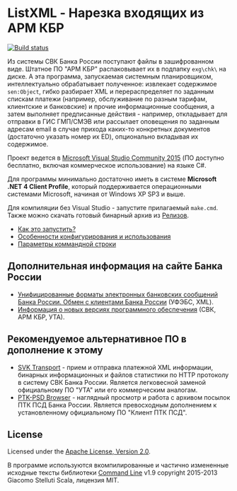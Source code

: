 # ListXML - Нарезка входящих из АРМ КБР

[![Build status](https://ci.appveyor.com/api/projects/status/45j0q24sg6aiiq52?svg=true)](https://ci.appveyor.com/project/diev/listxml)

Из системы СВК Банка России поступают файлы в зашифрованном виде. 
Штатное ПО "АРМ КБР" распаковывает их в подпапку `exg\chk\` на диске. 
А эта программа, запускаемая системным планировщиком, интеллектуально 
обрабатывает полученное: извлекает содержимое `sen:Object`, 
гибко разбирает XML и перераспределяет по заданным спискам платежи 
(например, обслуживание по разным тарифам, клиентские и банковские) 
и прочие информационные сообщения, а затем выполняет предписанные действия - 
например, откладывает для отправки в ГИС ГМП/СМЭВ или рассылает оповещения 
по заданным адресам email в случае прихода каких-то конкретных документов 
(достаточно указать номер их ED), опционально вкладывая их содержимое.

Проект ведется в 
[Microsoft Visual Studio Community 2015](https://www.visualstudio.com/) 
(ПО доступно бесплатно, включая коммерческое использование) на языке C#.

Для программы минимально достаточно иметь в системе 
**Microsoft .NET 4 Client Profile**, который поддерживается операционными 
системами Microsoft, начиная от Windows XP SP3 и выше.

Для компиляции без Visual Studio - запустите прилагаемый `make.cmd`. 
Также можно скачать готовый бинарный архив из 
[Релизов](https://github.com/diev/ListXML/releases).

* [Как это запустить?](setup.md)
* [Особенности конфигурирования и использования](settings.md)
* [Параметры коммандной строки](options.md)

## Дополнительная информация на сайте Банка России

* [Унифицированные форматы электронных банковских сообщений Банка России. 
Обмен с клиентами Банка России](http://www.cbr.ru/analytics/Formats) 
(УФЭБС, XML).
* [Информация о новых версиях программного 
обеспечения](http://www.cbr.ru/mcirabis/?PrtId=itest) (СВК, АРМ КБР, УТА).

## Рекомендуемое альтернативное ПО в дополнение к этому

* [SVK Transport](/SVK-Transport-hta) - прием и отправка платежной XML 
информации, бинарных информационных и файлов статистики по HTTP протоколу 
в систему СВК Банка России. Является легковесной заменой официальному 
ПО "УТА" или его коммерческим аналогам.
* [PTK-PSD Browser](/PTK-PSD-Browser-hta) - наглядный просмотр и работа 
с архивом посылок ПТК ПСД Банка России. Является превосходным дополнением 
к установленному официальному ПО "Клиент ПТК ПСД".

## License

Licensed under the [Apache License, 
Version 2.0](http://www.apache.org/licenses/LICENSE-2.0 "LICENSE").

В программе используются вкомпилированные и частично измененные исходные 
тексты библиотеки [Command Line](https://github.com/gsscoder/commandline) 
v1.9 copyright 2015-2013 Giacomo Stelluti Scala, лицензия MIT.
